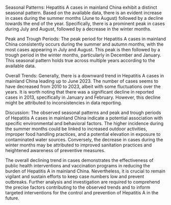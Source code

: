Seasonal Patterns: Hepatitis A cases in mainland China exhibit a distinct seasonal pattern. Based on the available data, there is an evident increase in cases during the summer months (June to August) followed by a decline towards the end of the year. Specifically, there is a prominent peak in cases during July and August, followed by a decrease in the winter months.

Peak and Trough Periods: The peak period for Hepatitis A cases in mainland China consistently occurs during the summer and autumn months, with the most cases appearing in July and August. This peak is then followed by a trough period in the winter months, particularly in December and January. This seasonal pattern holds true across multiple years according to the available data.

Overall Trends: Generally, there is a downward trend in Hepatitis A cases in mainland China leading up to June 2023. The number of cases seems to have decreased from 2010 to 2023, albeit with some fluctuations over the years. It is worth noting that there was a significant decline in reported cases in 2013, specifically in January and February. However, this decline might be attributed to inconsistencies in data reporting.

Discussion: The observed seasonal patterns and peak and trough periods of Hepatitis A cases in mainland China indicate a potential association with specific environmental and behavioral factors. The higher incidence during the summer months could be linked to increased outdoor activities, improper food handling practices, and a potential elevation in exposure to contaminated water sources. Conversely, the decrease in cases during the winter months may be attributed to improved sanitation practices and heightened awareness of preventive measures.

The overall declining trend in cases demonstrates the effectiveness of public health interventions and vaccination programs in reducing the burden of Hepatitis A in mainland China. Nevertheless, it is crucial to remain vigilant and sustain efforts to keep case numbers low and prevent outbreaks. Further analysis and investigation are required to comprehend the precise factors contributing to the observed trends and to inform targeted interventions for the control and prevention of Hepatitis A in the future.